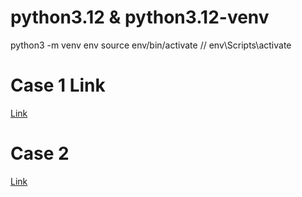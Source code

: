 # python3.12 & python3.12-venv
python3 -m venv env 
source env/bin/activate  // env\Scripts\activate

# Case 1 Link
[Link](https://github.com/dvjhr/siloam-ai-workshop-submission)

# Case 2
[Link](https://github.com/dvjhr/siloam-ai-workshop-submission)